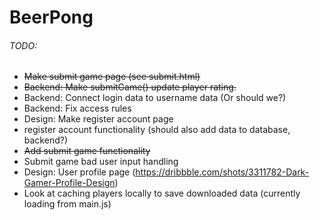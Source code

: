 # BeerPong

###### TODO:

- ~~Make submit game page (see submit.html)~~
- ~~Backend: Make submitGame() update player rating.~~
- Backend: Connect login data to username data (Or should we?)
- Backend: Fix access rules
- Design: Make register account page
- register account functionality (should also add data to database, backend?)
- ~~Add submit game functionality~~
- Submit game bad user input handling
- Design: User profile page (https://dribbble.com/shots/3311782-Dark-Gamer-Profile-Design)
- Look at caching players locally to save downloaded data (currently loading from main.js)
